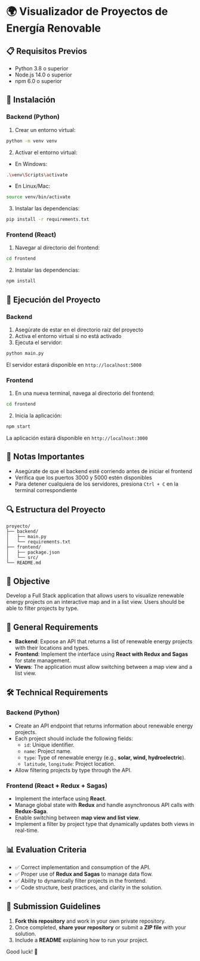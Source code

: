 # 🌍 Visualizador de Proyectos de Energía Renovable

## 📋 Requisitos Previos
- Python 3.8 o superior
- Node.js 14.0 o superior
- npm 6.0 o superior

## 🚀 Instalación

### Backend (Python)

1. Crear un entorno virtual:
```bash
python -m venv venv
```

2. Activar el entorno virtual:
- En Windows:
```bash
.\venv\Scripts\activate
```
- En Linux/Mac:
```bash
source venv/bin/activate
```

3. Instalar las dependencias:
```bash
pip install -r requirements.txt
```

### Frontend (React)

1. Navegar al directorio del frontend:
```bash
cd frontend
```

2. Instalar las dependencias:
```bash
npm install
```

## 🔧 Ejecución del Proyecto

### Backend

1. Asegúrate de estar en el directorio raíz del proyecto
2. Activa el entorno virtual si no está activado
3. Ejecuta el servidor:
```bash
python main.py
```
El servidor estará disponible en `http://localhost:5000`

### Frontend

1. En una nueva terminal, navega al directorio del frontend:
```bash
cd frontend
```

2. Inicia la aplicación:
```bash
npm start
```
La aplicación estará disponible en `http://localhost:3000`

## 📝 Notas Importantes
- Asegúrate de que el backend esté corriendo antes de iniciar el frontend
- Verifica que los puertos 3000 y 5000 estén disponibles
- Para detener cualquiera de los servidores, presiona `Ctrl + C` en la terminal correspondiente

## 🔍 Estructura del Proyecto
```
proyecto/
├── backend/
│   ├── main.py
│   └── requirements.txt
├── frontend/
│   ├── package.json
│   └── src/
└── README.md
```

## 📌 Objective  
Develop a Full Stack application that allows users to visualize renewable energy projects on an interactive map and in a list view. Users should be able to filter projects by type.

## 🔧 General Requirements  
- **Backend**: Expose an API that returns a list of renewable energy projects with their locations and types.  
- **Frontend**: Implement the interface using **React with Redux and Sagas** for state management.  
- **Views**: The application must allow switching between a map view and a list view.  

## 🛠️ Technical Requirements  

### **Backend (Python)**  
- Create an API endpoint that returns information about renewable energy projects.  
- Each project should include the following fields:  
  - `id`: Unique identifier.  
  - `name`: Project name.  
  - `type`: Type of renewable energy (e.g., **solar, wind, hydroelectric**).  
  - `latitude`, `longitude`: Project location.  
- Allow filtering projects by type through the API.  

### **Frontend (React + Redux + Sagas)**  
- Implement the interface using **React**.  
- Manage global state with **Redux** and handle asynchronous API calls with **Redux-Saga**.  
- Enable switching between **map view and list view**.  
- Implement a filter by project type that dynamically updates both views in real-time.  

## 📊 Evaluation Criteria  
- ✅ Correct implementation and consumption of the API.  
- ✅ Proper use of **Redux and Sagas** to manage data flow.  
- ✅ Ability to dynamically filter projects in the frontend.  
- ✅ Code structure, best practices, and clarity in the solution.  

## 📎 Submission Guidelines  
1. **Fork this repository** and work in your own private repository.  
2. Once completed, **share your repository** or submit a **ZIP file** with your solution.  
3. Include a **README** explaining how to run your project.  

Good luck! 🚀  
